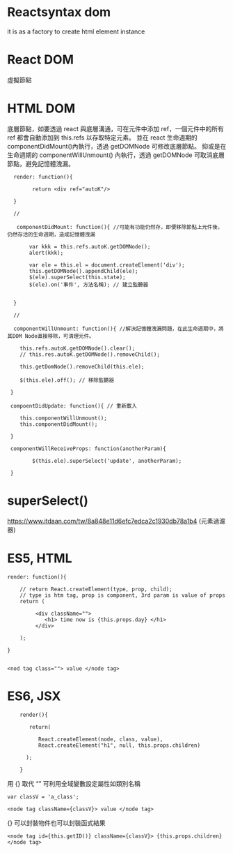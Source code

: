 # Reactsyntax dom
it is as a factory to create html element instance

# React DOM

虛擬節點


# HTML DOM

底層節點，如要透過 react 與底層溝通，可在元件中添加 ref，一個元件中的所有 ref 都會自動添加到 this.refs 以存取特定元素。
並在 react 生命週期的 componentDidMount()內執行，透過 getDOMNode 可修改底層節點。
抑或是在生命週期的 componentWillUnmount() 內執行，透過 getDOMNode 可取消底層節點，避免記憶體洩漏。

      render: function(){

            return <div ref="autoK"/> 

      }
      
      //
      
       componentDidMount: function(){ //可能有功能仍然存，即便移除節點上元件後，仍然存活的生命週期，造成記憶體洩漏

           var kkk = this.refs.autoK.getDOMNode();
           alert(kkk);
           
           var ele = this.el = document.createElement('div');
           this.getDOMNode().appendChild(ele);
           $(ele).superSelect(this.state);
           $(ele).on('事件', 方法名稱); // 建立監聽器
     

      }
      
      //
      
      componentWillUnmount: function(){ //解決記憶體洩漏問題，在此生命週期中，將其DOM Node直接移除，可清理元件。

        this.refs.autoK.getDOMNode().clear();
        // this.res.autoK.getDOMNode().removeChild();
        
        this.getDomNode().removeChild(this.ele);
        
        $(this.ele).off(); // 移除監聽器

     }
     
     compoentDidUpdate: function(){ // 重新載入
     
        this.componentWillUnmount();
        this.componentDidMount();
     
     }
     
     componentWillReceiveProps: function(anotherParam){
     
            $(this.ele).superSelect('update', anotherParam);
     
     }
     
# superSelect() 

https://www.itdaan.com/tw/8a848e11d6efc7edca2c1930db78a1b4 (元素過濾器)

# ES5, HTML

    render: function(){

        // return React.createElement(type, prop, child); 
        // type is htm tag, prop is component, 3rd param is value of props
        return (
        
             <div className="">
                <h1> time now is {this.props.day} </h1>
             </div>
        
        );
            
    }


    <nod tag class=""> value </node tag>


# ES6, JSX

        render(){

           return(

              React.createElement(node, class, value),
              React.createElement("h1", null, this.props.children)

          );

        }



用 {} 取代 “”
可利用全域變數設定屬性如類別名稱


    var classV = 'a_class';
    
    <node tag className={classV}> value </node tag>
    
    
{} 可以封裝物件也可以封裝函式結果


    <node tag id={this.getID()} className={classV}> {this.props.children} </node tag>

